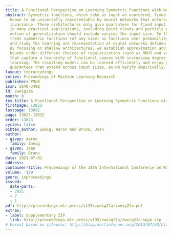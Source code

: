 ```yaml
---
title: A Functional Perspective on Learning Symmetric Functions with Neural Networks
abstract: Symmetric functions, which take as input an unordered, fixed-size set, are
  known to be universally representable by neural networks that enforce permutation
  invariance. These architectures only give guarantees for fixed input sizes, yet
  in many practical applications, including point clouds and particle physics, a relevant
  notion of generalization should include varying the input size. In this work we
  treat symmetric functions (of any size) as functions over probability measures,
  and study the learning and representation of neural networks defined on measures.
  By focusing on shallow architectures, we establish approximation and generalization
  bounds under different choices of regularization (such as RKHS and variation norms),
  that capture a hierarchy of functional spaces with increasing degree of non-linear
  learning. The resulting models can be learned efficiently and enjoy generalization
  guarantees that extend across input sizes, as we verify empirically.
layout: inproceedings
series: Proceedings of Machine Learning Research
publisher: PMLR
issn: 2640-3498
id: zweig21a
month: 0
tex_title: A Functional Perspective on Learning Symmetric Functions with Neural Networks
firstpage: 13023
lastpage: 13032
page: 13023-13032
order: 13023
cycles: false
bibtex_author: Zweig, Aaron and Bruna, Joan
author:
- given: Aaron
  family: Zweig
- given: Joan
  family: Bruna
date: 2021-07-01
address:
container-title: Proceedings of the 38th International Conference on Machine Learning
volume: '139'
genre: inproceedings
issued:
  date-parts:
  - 2021
  - 7
  - 1
pdf: http://proceedings.mlr.press/v139/zweig21a/zweig21a.pdf
extras:
- label: Supplementary ZIP
  link: http://proceedings.mlr.press/v139/zweig21a/zweig21a-supp.zip
# Format based on citeproc: http://blog.martinfenner.org/2013/07/30/citeproc-yaml-for-bibliographies/
---
```

